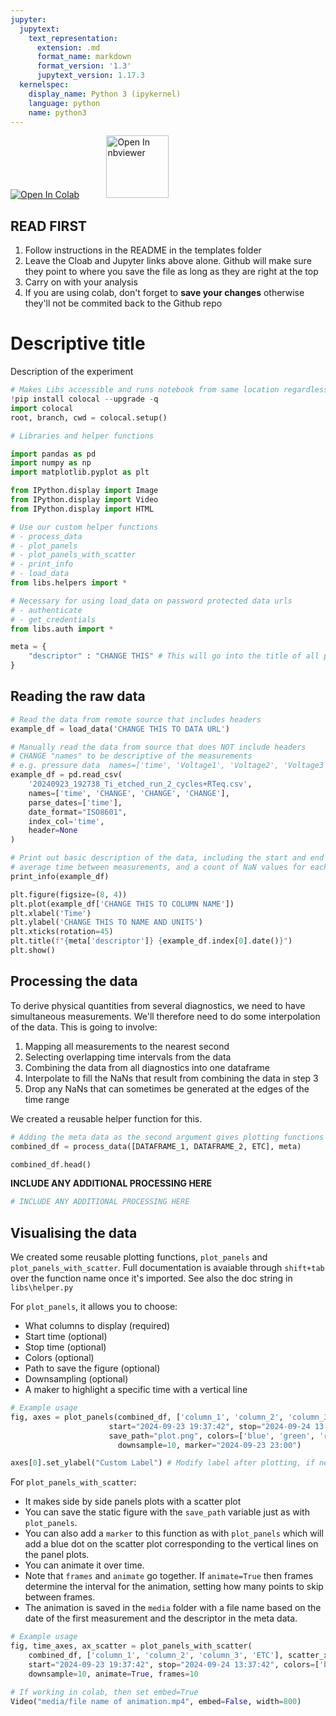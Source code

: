 ```yaml
---
jupyter:
  jupytext:
    text_representation:
      extension: .md
      format_name: markdown
      format_version: '1.3'
      jupytext_version: 1.17.3
  kernelspec:
    display_name: Python 3 (ipykernel)
    language: python
    name: python3
---
```


<!-- #region id="3f826b5b-1cf7-45b2-9622-89c10dbf1eb2" -->
<a href="https://colab.research.google.com/github/project-ida/arpa-e-experiments/blob/main/templates/yyyy-mm-dd-descriptor.ipynb" target="_parent"><img src="https://colab.research.google.com/assets/colab-badge.svg" alt="Open In Colab"/></a> &nbsp;&nbsp;&nbsp;&nbsp;&nbsp;&nbsp;&nbsp;&nbsp;&nbsp;&nbsp;<a href="https://nbviewer.org/github/project-ida/arpa-e-experiments/blob/main/templates/yyyy-mm-dd-descriptor.ipynb" target="_parent"><img src="https://nbviewer.org/static/img/nav_logo.svg" alt="Open In nbviewer" width="100"/></a>
<!-- #endregion -->

<!-- #region id="YVrAMdOsLZXM" -->
## READ FIRST
1. Follow instructions in the README in the templates folder
2. Leave the Cloab and Jupyter links above alone. Github will make sure they point to where you save the file as long as they are right at the top
3. Carry on with your analysis
4. If you are using colab, don't forget to **save your changes** otherwise they'll not be commited back to the Github repo
<!-- #endregion -->

<!-- #region id="a0c58e6c-2dcf-4992-8d16-db9ec301f4b4" -->
# Descriptive title
<!-- #endregion -->

<!-- #region id="487e78f6-0666-4d0c-ade0-30403aa31975" -->
Description of the experiment
<!-- #endregion -->

```python id="6e5640a1-12da-4157-a5e8-5f73f882e6a7"
# Makes Libs accessible and runs notebook from same location regardless of whether colab or local
!pip install colocal --upgrade -q
import colocal
root, branch, cwd = colocal.setup()
```

```python id="a9b070cf-0f22-4946-a040-1860350240d4"
# Libraries and helper functions

import pandas as pd
import numpy as np
import matplotlib.pyplot as plt

from IPython.display import Image
from IPython.display import Video
from IPython.display import HTML

# Use our custom helper functions
# - process_data
# - plot_panels
# - plot_panels_with_scatter
# - print_info
# - load_data
from libs.helpers import *

# Necessary for using load_data on password protected data urls
# - authenticate
# - get_credentials
from libs.auth import *
```

```python id="961e61cb-8a0c-4f45-9c9e-ec6c81441524"
meta = {
    "descriptor" : "CHANGE THIS" # This will go into the title of all plots
}
```

<!-- #region id="d1d7c4fc-7df2-4c54-8be1-2750a9071260" -->
## Reading the raw data
<!-- #endregion -->

```python id="fde663ef-7691-4c50-8a21-df4e77c67d25"
# Read the data from remote source that includes headers
example_df = load_data('CHANGE THIS TO DATA URL')

# Manually read the data from source that does NOT include headers
# CHANGE "names" to be descriptive of the measurements
# e.g. pressure data  names=['time', 'Voltage1', 'Voltage2', 'Voltage3', 'Voltage4']
example_df = pd.read_csv(
    '20240923_192738_Ti_etched_run_2_cycles+RTeq.csv',
    names=['time', 'CHANGE', 'CHANGE', 'CHANGE'],
    parse_dates=['time'],
    date_format="ISO8601",
    index_col='time',
    header=None
)
```

```python id="ba674648-c367-44a9-a73f-dce6c66cfdf2"
# Print out basic description of the data, including the start and end times of the data, total number of data points,
# average time between measurements, and a count of NaN values for each column.
print_info(example_df)
```

```python id="e3fd770c-4082-432d-85c6-676c0ffdb901"
plt.figure(figsize=(8, 4))
plt.plot(example_df['CHANGE THIS TO COLUMN NAME'])
plt.xlabel('Time')
plt.ylabel('CHANGE THIS TO NAME AND UNITS')
plt.xticks(rotation=45)
plt.title(f"{meta['descriptor']} {example_df.index[0].date()}")
plt.show()
```

<!-- #region id="e0364ca9-7d46-4c9d-a743-0d1077f46b45" -->
## Processing the data

To derive physical quantities from several diagnostics, we need to have simultaneous measurements. We'll therefore need to do some interpolation of the data. This is going to involve:
1. Mapping all measurements to the nearest second
2. Selecting overlapping time intervals from the data
3. Combining the data from all diagnostics into one dataframe
4. Interpolate to fill the NaNs that result from combining the data in step 3
5. Drop any NaNs that can sometimes be generated at the edges of the time range

We created a reusable helper function for this.
<!-- #endregion -->

```python id="e0fa56de-0ec6-4b9c-b2a7-4da02eb09812"
# Adding the meta data as the second argument gives plotting functions access to e.g. experiment descriptor for titles
combined_df = process_data([DATAFRAME_1, DATAFRAME_2, ETC], meta)
```

```python id="4dc684a8-34e1-4265-ae77-4a0eefcaa494"
combined_df.head()
```

<!-- #region id="5a570c69-908c-4530-a30d-1f0a67b5c60e" -->
**INCLUDE ANY ADDITIONAL PROCESSING HERE**
<!-- #endregion -->

```python id="a68f9cd1-e486-4c50-bb93-30feff9f1076"
# INCLUDE ANY ADDITIONAL PROCESSING HERE
```

<!-- #region id="7f7d99e7-0c45-48f4-9783-d82773ebd25f" -->
## Visualising the data

We created some reusable plotting functions, `plot_panels` and `plot_panels_with_scatter`. Full documentation is avaiable through `shift+tab` over the function name once it's imported. See also the doc string in `libs\helper.py`  

For `plot_panels`, it allows you to choose:
- What columns to display (required)
- Start time (optional)
- Stop time (optional)
- Colors (optional)
- Path to save the figure (optional)
- Downsampling (optional)
- A maker to highlight a specific time with a vertical line
<!-- #endregion -->

```python id="4022b73b-c6d1-4bf8-b8f1-9529f35f23dc"
# Example usage
fig, axes = plot_panels(combined_df, ['column_1', 'column_2', 'column_3','ETC'],
                      start="2024-09-23 19:37:42", stop="2024-09-24 13:37:42",
                      save_path="plot.png", colors=['blue', 'green', 'red'],
                        downsample=10, marker="2024-09-23 23:00")

axes[0].set_ylabel("Custom Label") # Modify label after plotting, if needed
```

<!-- #region id="c5c3a60b-0625-47ef-a3a9-89fd09fc45fb" -->
For `plot_panels_with_scatter`:
- It makes side by side panels plots with a scatter plot
- You can save the static figure with the `save_path` variable just as with `plot_panels`.
- You can also add a `marker` to this function as with `plot_panels` which will add a blue dot on the scatter plot corresponding to the vertical lines on the panel plots.
- You can animate it over time.
- Note that `frames` and `animate` go together. If `animate=True` then frames determine the interval for the animation, setting how many points to skip between frames.
- The animation is saved in the `media` folder with a file name based on the date of the first measurement and the descriptor in the meta data.
<!-- #endregion -->

```python id="d5369e89-0bc0-41d9-9c60-c9674e2aa141"
# Example usage
fig, time_axes, ax_scatter = plot_panels_with_scatter(
    combined_df, ['column_1', 'column_2', 'column_3', 'ETC'], scatter_x='column_3', scatter_y='column_1',
    start="2024-09-23 19:37:42", stop="2024-09-24 13:37:42", colors=['blue', 'green'],
    downsample=10, animate=True, frames=10
```

```python id="4de79691-69b0-4af4-a9ff-b67674c1284b"
# If working in colab, then set embed=True
Video("media/file name of animation.mp4", embed=False, width=800)
```
